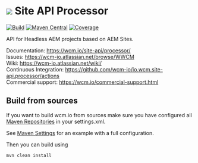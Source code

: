<img src="https://wcm.io/images/favicon-16@2x.png"/> Site API Processor
======
[![Build](https://github.com/wcm-io/io.wcm.site-api.processor/workflows/Build/badge.svg?branch=develop)](https://github.com/wcm-io/io.wcm.site-api.processor/actions?query=workflow%3ABuild+branch%3Adevelop)
[![Maven Central](https://img.shields.io/maven-central/v/io.wcm/io.wcm.site-api.processor)](https://repo1.maven.org/maven2/io/wcm/io.wcm.site-api.processor/)
[![Coverage](https://sonarcloud.io/api/project_badges/measure?project=wcm-io_io.wcm.siteapi.processor&metric=coverage)](https://sonarcloud.io/summary/new_code?id=wcm-io_io.wcm.site-api.processor)

API for Headless AEM projects based on AEM Sites.

Documentation: https://wcm.io/site-api/processor/<br/>
Issues: https://wcm-io.atlassian.net/browse/WWCM<br/>
Wiki: https://wcm-io.atlassian.net/wiki/<br/>
Continuous Integration: https://github.com/wcm-io/io.wcm.site-api.processor/actions<br/>
Commercial support: https://wcm.io/commercial-support.html


## Build from sources

If you want to build wcm.io from sources make sure you have configured all [Maven Repositories](https://wcm.io/maven.html) in your settings.xml.

See [Maven Settings](https://github.com/wcm-io/io.wcm.site-api.processor/blob/develop/.maven-settings.xml) for an example with a full configuration.

Then you can build using

```
mvn clean install
```
